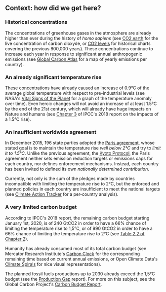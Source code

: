 ## Context: how did we get here?

### Historical concentrations

The concentrations of greenhouse gases in the atmosphere are already higher than ever during the history
of *homo sapiens* (see [CO2.earth](https://www.co2.earth/) for the live concentration of carbon dioxyde,
or [CO2 levels](https://www.co2levels.org/) for historical charts covering the previous 800,000
years). These concentrations continue to increase each year in response to significant annual anthropogenic emissions
(see [Global Carbon Atlas](http://www.globalcarbonatlas.org/en/CO2-emissions) for a map of yearly
emissions per country).

### An already significant temperature rise

These concentrations have already caused an increase of 0.9°C of the average global temperature with respect
to pre-industrial levels (see NASA's [Vital Signs of the Planet](https://climate.nasa.gov/vital-signs/global-temperature/) 
for a graph of the temperature anomaly over time). Even heroic changes
will not avoid an increase of at least 1.5°C by the end of the 21st century, which will already
have huge impacts on Nature and humans (see [Chapter 3](https://www.ipcc.ch/sr15/chapter/chapter-3/)
of IPCC's 2018 report on the impacts of a 1.5°C rise).

### An insufficient worldwide agreement

In December 2015, 196 state parties adopted the
[Paris agreement](https://unfccc.int/process-and-meetings/the-paris-agreement/the-paris-agreement),
whose stated goal is to maintain the temperature rise *well below 2°C* and try to *limit it to 1.5°C*.
Unlike the previous agreement, the [Kyoto Protocol](https://unfccc.int/kyoto_protocol), the Paris
agreement neither sets emission reduction targets or emissions caps for each country, nor defines
enforcement mechanisms. Instead, each country has been invited to defined its own *nationally determined
contribution*. 

Currently, not only is the sum of the pledges made by countries incompatible with
limiting the temperature rise to 2°C, but the enforced and planned policies in each country are insufficient to meet 
the national targets (see [Climate Action Tracker](https://climateactiontracker.org/countries/) for a per-country analysis).

### A very limited carbon budget

According to IPCC's 2018 report, the remaining carbon budget starting January 1st, 2020, 
is of 240 GtCO2 in order to have a 66% chance of limiting the temperature rise to 1,5°C, 
or of 990 GtCO2 in order to have a 66% chance of limiting the temperature rise to 2°C
(see [Table 2.2 of Chapter 2](https://www.ipcc.ch/sr15/chapter/chapter-2/)).

Humanity has already consumed most of its total carbon budget (see Mercator Research Institute's 
[Carbon Clock](https://www.mcc-berlin.net/en/research/co2-budget.html) 
for the corresponding remaining time based on current annual emissions, 
or Open Climate Data's [Climate Spirals](https://openclimatedata.net/climate-spirals/from-emissions-to-global-warming-line-chart/)
for nice visual representations).

The planned fossil fuels productions up to 2030 already exceed the 1,5°C budget 
(see the [Production Gap](http://productiongap.org/2019report/) report). 
For more on this subject, see the Global Carbon Project's [Carbon Budget Report](https://www.globalcarbonproject.org/carbonbudget/index.htm).
